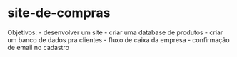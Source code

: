 # site-de-compras
Objetivos: - desenvolver um site - criar uma database de produtos - criar um banco de dados pra clientes - fluxo de caixa da empresa - confirmação de email no cadastro  
